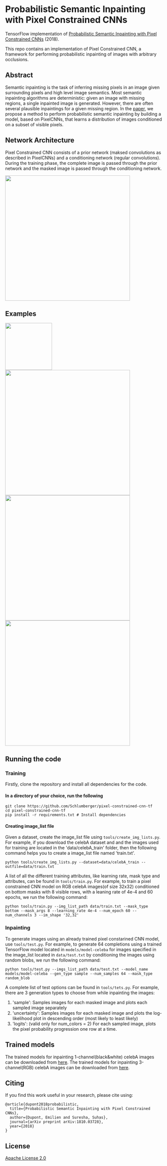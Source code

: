 # Probabilistic Semantic Inpainting with Pixel Constrained CNNs 

TensorFlow implementation of [Probabilistic Semantic Inpainting with Pixel Constrained CNNs](https://arxiv.org/abs/1810.03728) (2018).

This repo contains an implementation of Pixel Constrained CNN, a framework for performing probabilistic inpainting of images with arbitrary occlusions.

## Abstract
Semantic inpainting is the task of inferring missing pixels in an image given surrounding pixels and high level image semantics. Most semantic inpainting algorithms are deterministic: given an image with missing regions, a single inpainted image is generated. However, there are often several plausible inpaintings for a given missing region. In the [paper](https://arxiv.org/abs/1810.03728), we propose a method to perform probabilistic semantic inpainting by building a model, based on PixelCNNs, that learns a distribution of images conditioned on a subset of visible pixels.

## Network Architecture
Pixel Constrained CNN consists of a prior network (maksed convolutions as described in PixelCNNs) and a conditioning network (regular convolutions). During the training phase, the complete image is passed through the prior network and the masked image is passed through the conditioning network.

<img src="https://github.com/Schlumberger/ML_code_playground/blob/master/pixel_cnn_pattern_modeling/imgs/network_architecture.png" width='400'>

## Examples

<img src="https://github.com/Schlumberger/ML_code_playground/blob/master/pixel_cnn_pattern_modeling/imgs/bottom_mask_gif.gif" width='150'>
<img src="https://github.com/Schlumberger/ML_code_playground/blob/master/pixel_cnn_pattern_modeling/imgs/celeba_1_channel.png" width='400'>
<img src="https://github.com/Schlumberger/ML_code_playground/blob/master/pixel_cnn_pattern_modeling/imgs/likelihood_image.png" width='400'>
<img src="https://github.com/Schlumberger/ML_code_playground/blob/master/pixel_cnn_pattern_modeling/imgs/celeba_3_channel.png" width='400'>

## Running the code

### Training
Firstly, clone the repository and install all dependencies for the code.

#### In a directory of your choice, run the following
```
git clone https://github.com/Schlumberger/pixel-constrained-cnn-tf
cd pixel-constrained-cnn-tf
pip install -r requirements.txt # Install dependencies
```

#### Creating image_list file
Given a dataset, create the image_list file using `tools/create_img_lists.py`. For example, if you download the celebA dataset and and the images used for training are located in the 'data/celebA_train' folder, then the following command helps you to create a image_list file named 'train.txt'. 

```
python tools/create_img_lists.py --dataset=data/celebA_train --outfile=data/train.txt
```

A list of all the different training attributes, like learning rate, mask type and attributes, can be found in `tools/train.py`. For example, to train a pixel constrained CNN model on RGB celebA images(of size 32x32) conditioned on bottom masks with 8 visible rows, with a leaning rate of 4e-4 and 60 epochs, we run the following command:

```
python tools/train.py --img_list_path data/train.txt --mask_type bottom --mask_args 8 --learning_rate 4e-4 --num_epoch 60 --num_channels 3 --im_shape '32,32'  
```

### Inpainting 
To generate images using an already trained pixel constarined CNN model, use `tools/test.py`. For example, to generate 64 completions using a trained TensorFlow model located in `models/model-celeba` for images specified in the image_list located in `data/test.txt` by conditioning the images using random blobs, we run the following command:

```
python tools/test.py --imgs_list_path data/test.txt --model_name models/model-celeba --gen_type sample --num_samples 64 --mask_type random_blob 
```

A complete list of test options can be found in `tools/tets.py`. For example, there are 3 generation types to choose from while inpainting the images:
1. 'sample': Samples images for each masked image and plots each sampled image separately
2. 'uncertainty': Samples images for each masked image and plots the log-likelihood plot in descending order (most likely to least likely)
3. 'logits': (valid only for num_colors = 2) For each sampled image, plots the pixel probability progression one row at a time.

## Trained models
The trained models for inpainting 1-channel(black&white) celebA images can be downloaded from [here](https://drive.google.com/drive/folders/1YhijDv2PBN1DoyBEk2AMThqhcxO3r7zb?usp=sharing). The trained models for inpainting 3-channel(RGB) celebA images can be downloaded from [here](https://drive.google.com/drive/folders/1ItRGQMd8h0037mCvvMyvh72srwR06FA4?usp=sharing). 

## Citing
If you find this work useful in your research, please cite using:

```
@article{dupont2018probabilistic,
  title={Probabilistic Semantic Inpainting with Pixel Constrained CNNs},
  author={Dupont, Emilien and Suresha, Suhas},
  journal={arXiv preprint arXiv:1810.03728},
  year={2018}
}
```

## License

[Apache License 2.0](LICENSE)

